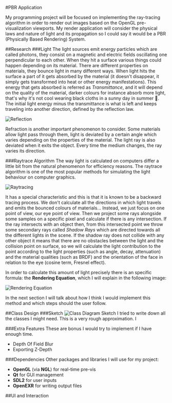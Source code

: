 #PBR Application

My programming project will be focused on implementing the ray-tracing algorithm in order to render out images based on the OpenGL pre-visualization viewports. My render application will consider the physical laws and nature of light and its propagation so I could say it would be a PBR (Physically Based Rendering) System.

##Research
###Light
The light sources emit energy particles which are called photons, they consist on a magnetic and electric fields oscillating one perpendicular to each other. When they hit a surface various things could happen depending on its material. There are different properties on materials, they bounce light in many different ways. When light hits the surface a part of it gets absorbed by the material (it doesn't disappear, it simply gets transformed into heat or other energy manifestations). This energy that gets absorbed is referred as *Transmittance*, and it will depend on the quality of the material, darker colours for instance absorb more light, that's why it's not cool wearing black cloths in a sunny day in summer :no_good:. The initial light energy minus the transmittance is what is left and keeps traveling into another direction, defined by the reflection law.

![Reflection](https://github.com/NCCA/docwhite-CA1/blob/master/InitialDesign/reflection.png)

Refraction is another important phenomenon to consider. Some materials allow light pass through them, light is deviated by a certain angle which varies depending on the properties of the material. The light ray is also deviated when it exits the object. Every time the medium changes, the ray varies its direction.


###Raytrace Algorithm
The way light is calculated on computers differ a little bit from the natural phenomenon for efficiency reasons. The raytrace algorithm is one of the most popular methods for simulating the light behaviour on computer graphics. 

![Raytracing](https://github.com/NCCA/docwhite-CA1/blob/master/InitialDesign/raytracing.png)

It has a special characteristic and this is that it is known to be a backward tracing process. We don't calculate all the directions in which light travels and emits the bounced colours of materials... Instead, we just focus on one point of view, our eye point of view. Then we project some rays alongside some samples on a specific pixel and calculate if there is any intersection. If the ray intersects with an object then, from this intersected point we throw some secondary rays called *Shadow Rays* which are directed towards all the different lights in the scene. If the shadow ray does not collide with any other object it means that there are no obstacles between the light and the collision point on surface, so we will calculate the light contribution to the point according to the light properties (such as angle, decay, attenuation) and the material qualities (such as BRDF) and the orientation of the face in relation to the eye (cosine term, Fresnel effect).

In order to calculate this amount of light precisely there is an specific formula: the **Rendering Equation**, which I will explain in the following image:

![Rendering Equation](https://github.com/NCCA/docwhite-CA1/blob/master/InitialDesign/rendering_equation.png)

In the next section I will talk about how I think I would implement this method and which steps should the user follow.

##Class Design
###Sketch
![Class Diagram Sketch](https://github.com/NCCA/docwhite-CA1/blob/master/InitialDesign/class_diagram_sketch.png)
I tried to write down all the classes I might need. This is a very rough approximation. I 

###Extra Features
These are bonus I would try to implement if I have enough time.
* Depth Of Field Blur
* Exporting Z-Depth

###Dependencies
Other packages and libraries I will use for my project:
* **OpenGL** (via **NGL**) for real-time pre-vis
* **Qt** for GUI management
* **SDL2** for user inputs
* **OpenEXR** for writing output files


##UI and Interaction